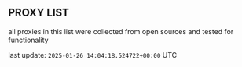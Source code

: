 ## PROXY LIST

all proxies in this list were collected from open sources and tested for functionality

last update: `2025-01-26 14:04:18.524722+00:00` UTC